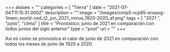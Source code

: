 +++
aliases = ""
categories = [ "Tierra" ]
date = "2021-07-04T11:15:31.000Z"
description = ""
image = "/images/cmip5-rcp85-ensavg-1mem_world-ced_t2_jun_2021_minus_1920-2020_af.png"
tags = [ "2021 ", "junio", "clima" ]
title = "Pronóstico: junio de 2021 en comparación con todos junios del siglo anterior"
type = "post"
url = ""
+++


Así es como se pronostica el calor de junio de 2021 en comparación con todos los meses de junio de 1920 a 2020.
